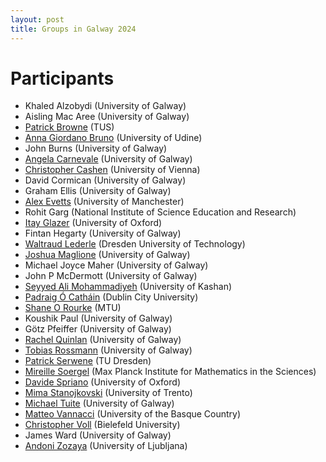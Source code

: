 ```yaml
---
layout: post
title: Groups in Galway 2024
---
```


# Participants

- Khaled Alzobydi (University of Galway)
- Aisling Mac Aree (University of Galway)
- [Patrick Browne](https://www.researchgate.net/profile/Patrick-Browne-12) (TUS)
- [Anna Giordano Bruno](https://users.dimi.uniud.it/~anna.giordanobruno/index.html) (University of Udine)
- John Burns (University of Galway)
- [Angela Carnevale](https://angelacarnevale.github.io/) (University of Galway)
- [Christopher Cashen](https://www.mat.univie.ac.at/~cashen/) (University of Vienna)
- David Cormican (University of Galway)
- Graham Ellis (University of Galway)
- [Alex Evetts](https://sites.google.com/view/aevetts/home) (University of Manchester)
- Rohit Garg (National Institute of Science Education and Research)
- [Itay Glazer](https://sites.google.com/view/itay-glazer) (University of Oxford)
- Fintan Hegarty (University of Galway)
- [Waltraud Lederle](https://perso.uclouvain.be/waltraud.lederle/) (Dresden University of Technology)
- [Joshua Maglione](https://joshmaglione.com/) (University of Galway)
- Michael Joyce Maher (University of Galway)
- John P McDermott (University of Galway)
- [Seyyed Ali Mohammadiyeh](https://github.com/BaseMax) (University of Kashan)
- [Padraig Ó Catháin](https://sites.google.com/site/pocathain/) (Dublin City University)
- [Shane O Rourke](https://mathematics.mtu.ie/staff/shane-o_rourke-profile) (MTU)
- Koushik Paul (University of Galway)
- Götz Pfeiffer (University of Galway)
- [Rachel Quinlan](https://www.rkq.ie) (University of Galway)
- [Tobias Rossmann](https://torossmann.github.io/) (University of Galway)
- [Patrick Serwene](https://tu-dresden.de/mn/math/algebra/das-institut/beschaeftigte/patrick-serwene) (TU Dresden)
- [Mireille Soergel](https://soergelm.github.io/) (Max Planck Institute for Mathematics in the Sciences)
- [Davide Spriano](https://www.davidespriano.com/) (University of Oxford)
- [Mima Stanojkovski](https://mima.maths.unitn.it/) (University of Trento)
- [Michael Tuite](https://www.universityofgalway.ie/our-research/people/mathematical-statistical-sciences/michaeltuite/) (University of Galway)
- [Matteo Vannacci](https://sites.google.com/view/matteovannacci/home) (University of the Basque Country)
- [Christopher Voll](https://www.uni-bielefeld.de/fakultaeten/mathematik/ag/voll/) (Bielefeld University)
- James Ward (University of Galway)
- [Andoni Zozaya](https://sites.google.com/view/andonizozaya/orrialdea) (University of Ljubljana)
